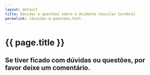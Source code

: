```yaml
---
layout: default
title: Dúvidas e questões sobre o Acidente Vascular Cerebral
permalink: /duvidas-e-questoes.html
---
```


# {{ page.title }}

## Se tiver ficado com dúvidas ou questões, por favor deixe um comentário.